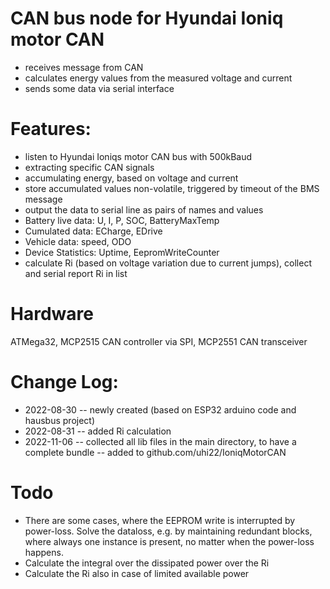 # CAN bus node for Hyundai Ioniq motor CAN

- receives message from CAN
- calculates energy values from the measured voltage and current
- sends some data via serial interface

# Features:
- listen to Hyundai Ioniqs motor CAN bus with 500kBaud
- extracting specific CAN signals
- accumulating energy, based on voltage and current
- store accumulated values non-volatile, triggered by timeout of the BMS message
- output the data to serial line as pairs of names and values
- Battery live data: U, I, P, SOC, BatteryMaxTemp
- Cumulated data: ECharge, EDrive
- Vehicle data: speed, ODO
- Device Statistics: Uptime, EepromWriteCounter
- calculate Ri (based on voltage variation due to current jumps), collect and serial report Ri in list

# Hardware
ATMega32, MCP2515 CAN controller via SPI, MCP2551 CAN transceiver

# Change Log:
- 2022-08-30
  -- newly created (based on ESP32 arduino code and hausbus project)
- 2022-08-31
  -- added Ri calculation
- 2022-11-06
  -- collected all lib files in the main directory, to have a complete bundle
  -- added to github.com/uhi22/IoniqMotorCAN

# Todo
* There are some cases, where the EEPROM write is interrupted by power-loss. Solve the dataloss, e.g. by
     maintaining redundant blocks, where always one instance is present, no matter when the power-loss happens.
* Calculate the integral over the dissipated power over the Ri
* Calculate the Ri also in case of limited available power


